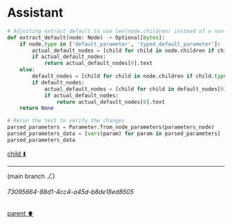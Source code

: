 # Assistant

```python
# Adjusting extract_default to use len(node.children) instead of a non-existent 'has_children' attribute
def extract_default(node: Node) -> Optional[bytes]:
    if node.type in ['default_parameter', 'typed_default_parameter']:
        actual_default_nodes = [child for child in node.children if child.type not in ['identifier', ':', '=', 'type'] and len(child.children) == 0]
        if actual_default_nodes:
            return actual_default_nodes[0].text
    else:
        default_nodes = [child for child in node.children if child.type == 'default_parameter' or child.type == 'typed_default_parameter']
        if default_nodes:
            actual_default_nodes = [child for child in default_nodes[0].children if child.type not in ['identifier', ':', '=', 'type'] and len(child.children) == 0]
            if actual_default_nodes:
                return actual_default_nodes[0].text
    return None

# Rerun the test to verify the changes
parsed_parameters = Parameter.from_node_parameters(parameters_node)
parsed_parameters_data = [vars(param) for param in parsed_parameters]
parsed_parameters_data
```

[child ⬇️](#73095664-88d1-4cc4-a45d-b8de18ed8505)

---

(main branch ⎇)
###### 73095664-88d1-4cc4-a45d-b8de18ed8505
[parent ⬆️](#a17e2ae2-8e1e-4bf8-9b6b-65cb61466221)
